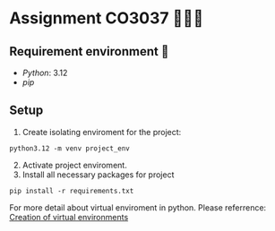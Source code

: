 # Assignment CO3037 🤖🤖🤖


## Requirement environment 📑
- *Python*: 3.12
- *pip*

## Setup
1. Create isolating enviroment for the project:
```console
python3.12 -m venv project_env
```
2. Activate project enviroment.
3. Install all necessary packages for project
```console
pip install -r requirements.txt
```

For more detail about virtual enviroment in python. Please referrence: [Creation of virtual environments](https://docs.python.org/3/library/venv.html)